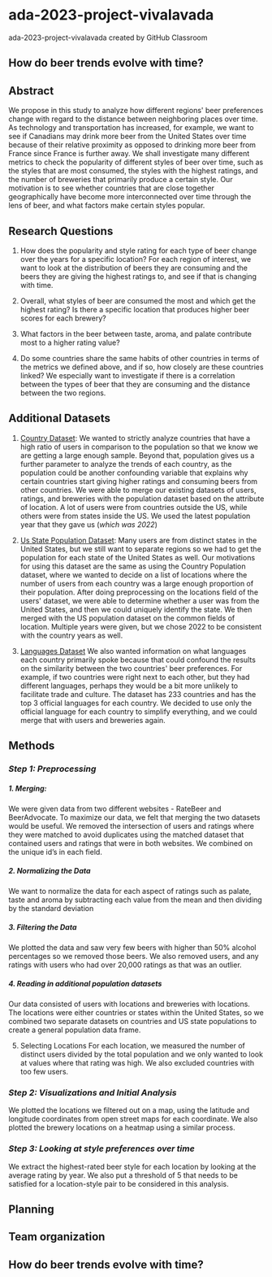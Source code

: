 # ada-2023-project-vivalavada
ada-2023-project-vivalavada created by GitHub Classroom

## How do beer trends evolve with time? 


## Abstract 

We propose in this study to analyze how different regions' beer preferences change with regard to the distance between neighboring places over time. As technology and transportation has increased, for example, we want to see if Canadians may drink more beer from the United States over time because of their relative proximity as opposed to drinking more beer from France since France is further away. We shall investigate many different metrics to check the popularity of different styles of beer over time, such as the styles that are most consumed, the styles with the highest ratings, and the number of breweries that primarily produce a certain style. Our motivation is to see whether countries that are close together geographically have become more interconnected over time through the lens of beer, and what factors make certain styles popular. 

## Research Questions

1. How does the popularity and style rating for each type of beer change over the years for a specific location? For each region of interest, we want to look at the distribution of beers they are consuming and the beers they are giving the highest ratings to, and see if that is changing with time. 

2. Overall, what styles of beer are consumed the most and which get the highest rating? Is there a specific location that produces higher beer scores for each brewery?

3. What factors in the beer between taste, aroma, and palate contribute most to a higher rating value? 

4. Do some countries share the same habits of other countries in terms of the metrics we defined above, and if so, how closely are these countries linked? We especially want to investigate if there is a correlation between the types of beer that they are consuming and the distance between the two regions. 




## Additional Datasets 

1. [Country Dataset](https://www.kaggle.com/datasets/iamsouravbanerjee/world-population-dataset): We wanted to strictly analyze countries that have a high ratio of users in comparison to the population so that we know we are getting a large enough sample. Beyond that, population gives us a further parameter to analyze the trends of each country, as the population could be another confounding variable that explains why certain countries start giving higher ratings and consuming beers from other countries. We were able to merge our existing datasets of users, ratings, and breweries with the population dataset based on the attribute of location. A lot of users were from countries outside the US, while others were from states inside the US. We used the latest population year that they gave us (*which was 2022*)

2. [Us State Population Dataset](https://www.census.gov/data/tables/time-series/demo/popest/2020s-state-total.html): Many users are from distinct states in the United States, but we still want to separate regions so we had to get the population for each state of the United States as well. Our motivations for using this dataset are the same as using the Country Population dataset, where we wanted to decide on a list of locations where the number of users from each country was a large enough proportion of their population. After doing preprocessing on the locations field of the users' dataset, we were able to determine whether a user was from the United States, and then we could uniquely identify the state. We then merged with the US population dataset on the common fields of location. Multiple years were given, but we chose 2022 to be consistent with the country years as well.

3. [Languages Dataset](https://resourcewatch.org/data/explore/soc_071_world_languages?section=Discover&selectedCollection=&zoom=3&lat=0&lng=0&pitch=0&bearing=0&basemap=dark&labels=light&layers=%5B%7B%22dataset%22%3A%2220662342-dcdd-4a42-9f58-bcc80217de71%22%2C%22opacity%22%3A1%2C%22layer%22%3A%22f2d76e6b-060d-4dc9-83ea-284bef6b2aae%22%7D%5D&aoi=&page=1&sort=most-viewed&sortDirection=-1)
   We also wanted information on what languages each country primarily spoke because that could confound the results on the similarity between the two countries' beer preferences. For example, if two countries were right next to each other, but they had different languages, perhaps they would be a bit more unlikely to facilitate trade and culture. The dataset has 233 countries and has the top 3 official languages for each country. We decided to use only the official language for each country to simplify everything, and we could merge that with users and breweries again. 


## Methods 

### *Step 1: Preprocessing*

##### *1. Merging*:
We were given data from two different websites - RateBeer and BeerAdvocate. To maximize our data, we felt that merging the two datasets would be useful. We removed the intersection of users and ratings where they were matched to avoid duplicates using the matched dataset that contained users and ratings that were in both websites. We combined on the unique id’s in each field.

##### *2. Normalizing the Data*

We want to normalize the data for each aspect of ratings such as palate, taste and aroma by subtracting each value from the mean and then dividing by the standard deviation 

##### *3. Filtering the Data*

We plotted the data and saw very few beers with higher than 50% alcohol percentages so we removed those beers. We also removed users, and any ratings with users who had over 20,000 ratings as that was an outlier. 

##### *4. Reading in additional population datasets*

Our data consisted of users with locations and breweries with locations. The locations were either countries or states within the United States, so we combined two separate datasets on countries and US state populations to create a general population data frame. 

5. Selecting Locations
For each location, we measured the number of distinct users divided by the total population and we only wanted to look at values where that rating was high. We also excluded countries with too few users.

### *Step 2: Visualizations and Initial Analysis*

We plotted the locations we filtered out on a map, using the latitude and longitude coordinates from open street maps for each coordinate. We also plotted the brewery locations on a heatmap using a similar process. 

### *Step 3: Looking at style preferences over time*
 
We extract the highest-rated beer style for each location by looking at the average rating by year. We also put a threshold of 5 that needs to be satisfied for a location-style pair to be considered in this analysis.

## Planning

## Team organization

## How do beer trends evolve with time? 

